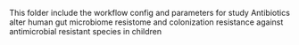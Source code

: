 This folder include the workflow config and parameters for study Antibiotics alter human gut microbiome resistome and colonization resistance against antimicrobial resistant species in children
